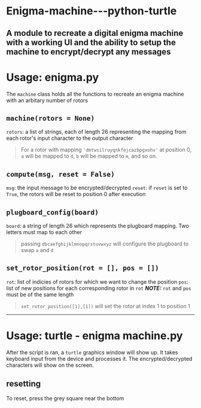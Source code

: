 # Enigma-machine---python-turtle
A module to recreate a digital enigma machine with a working UI and the ability to setup the machine to encrypt/decrypt any messages
---

# Usage: enigma.py

The `machine` class holds all the functions to recreate an enigma machine with an arbitary number of rotors

## `machine(rotors = None)`
`rotors`: a list of strings, each of length 26 representing the mapping from each rotor's input character to the output character
> For a rotor with mapping `'dmtwsilruyqnkfejcazbpgxohv'` at position 0, `a` will be mapped to `d`, `b` will be mapped to `m`, and so on.


## `compute(msg, reset = False)`
`msg`: the input message to be encrypted/decrypted
`reset`: if `reset` is set to `True`, the rotors will be reset to position 0 after execution

## `plugboard_config(board)`
`board`: a string of length 26 which represents the plugboard mapping. Two letters must map to each other
> passing `dbcaefghijklmnopqrstuvwxyz` will configure the plugboard to swap `a` and `d`

## `set_rotor_position(rot = [], pos = [])`
`rot`: list of indicies of rotors for which we want to change the position
`pos`: list of new positions for each corresponding rotor in `rot`
***NOTE:*** `rot` and `pos` must be of the same length

> `set_rotor_position([1],[1])` will set the rotor at index 1 to position 1

---

# Usage: turtle - enigma machine.py

After the script is ran, a `turtle` graphics window will show up. It takes keyboard input from the device and processes it. The encrypted/decrypted characters will show on the screen.

## resetting
To reset, press the grey square near the bottom
